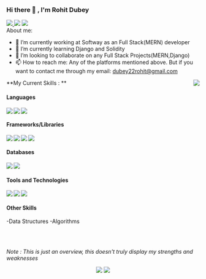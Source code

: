 ### Hi there 👋 , I'm Rohit Dubey

<a href="https://www.instagram.com/rohitdubey22/"> <img src="https://img.icons8.com/fluent/48/000000/instagram-new.png"/> </a>
<a href="https://www.linkedin.com/in/rohitdubey22/"><img src="https://img.icons8.com/fluent/48/000000/linkedin.png"/></a>
<a href="https://twitter.com/winniethe_poo"><img src="https://img.icons8.com/fluent/48/000000/twitter.png"/></a>
<br />
About me:

- 🔭 I’m currently working at Softway as an Full Stack(MERN) developer
- 🌱 I’m currently learning Django and Solidity
- 👯 I’m looking to collaborate on any Full Stack Projects(MERN,Django)
- 📫 How to reach me: Any of the platforms mentioned above. But if you want to contact me through my email: <a href="mailto:dubey22rohit@gmail.com">dubey22rohit@gmail.com</a>

<img align="right" src="https://github.com/rajput2107/rajput2107/blob/master/Assets/Developer.gif"/>

**My Current Skills : **

<h4>Languages</h4>
<img align="left" src="https://img.icons8.com/color/48/000000/javascript.png"/>
<img align="left" src="https://img.icons8.com/nolan/40/java-coffee-cup-logo.png"/>
<img src="https://img.icons8.com/dusk/40/000000/python.png"/>

<h4>Frameworks/Libraries</h4>
<img align="left" src="https://img.icons8.com/officel/40/000000/react.png"/>
<img align="left" src="https://img.icons8.com/color/48/000000/nodejs.png"/>
<img align="left" src="https://img.icons8.com/material-rounded/40/000000/django.png"/>
<img align="left" src="https://img.icons8.com/cute-clipart/40/000000/flask.png"/>
<br />
<h4>Databases</h4>
<img align="left" src="https://img.icons8.com/color/40/000000/postgreesql.png"/>
<img align="left" src="https://img.icons8.com/color/48/000000/mongodb.png"/>
<br />
<h4>Tools and Technologies</h4>
<img align="left" src="https://img.icons8.com/color/40/000000/git.png"/>
<img align="left" src="https://img.icons8.com/dusk/40/000000/docker.png"/>
<img align="left" src="https://img.icons8.com/color/40/000000/graphql.png"/>
<br />
<h4>Other Skills</h4>
-Data Structures
-Algorithms


<br/><br/>

<p><i>Note : This is just an overview, this doesn't truly display my strengths and weaknesses</i></p>
<!-- Stats Dashboard -->
<p align = "center">
  <img src = "https://github-readme-stats.vercel.app/api?username=dubey22rohit&include_all_commits=true&show_icons=true&theme=dracula&line_height=40">
  <img src = "https://github-readme-stats.vercel.app/api/top-langs/?username=dubey22rohit&langs_count=11&hide=jupyter%20notebook,scss,html,css,shell&theme=dracula">
</p>

